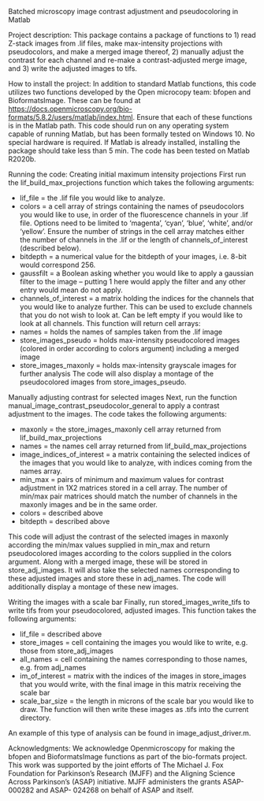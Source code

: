 Batched microscopy image contrast adjustment and pseudocoloring in Matlab

Project description:
This package contains a package of functions to 1) read Z-stack images from .lif files, make max-intensity 
projections with pseudocolors, and make a merged image thereof, 2) manually adjust the contrast for 
each channel and re-make a contrast-adjusted merge image, and 3) write the adjusted images to tifs.

How to install the project:
In addition to standard Matlab functions, this code utilizes two functions developed by the Open 
microcopy team: bfopen and BioformatsImage. These can be found at 
https://docs.openmicroscopy.org/bio-formats/5.8.2/users/matlab/index.html. Ensure that each of these 
functions is in the Matlab path. This code should run on any operating system capable of running 
Matlab, but has been formally tested on Windows 10. No special hardware is required. If Matlab is 
already installed, installing the package should take less than 5 min. The code has been tested on Matlab 
R2020b.

Running the code:
Creating initial maximum intensity projections
First run the lif_build_max_projections function which takes the following arguments:
*	lif_file = the .lif file you would like to analyze.
*	colors = a cell array of strings containing the names of pseudocolors you would like to use, in 
order of the fluorescence channels in your .lif file. Options need to be limited to ‘magenta’, 
‘cyan’, ‘blue’, ‘white’, and/or ‘yellow’. Ensure the number of strings in the cell array matches 
either the number of channels in the .lif or the length of channels_of_interest (described 
below).
*	bitdepth = a numerical value for the bitdepth of your images, i.e. 8-bit would correspond 256.
*	gaussfilt = a Boolean asking whether you would like to apply a gaussian filter to the image – 
putting 1 here would apply the filter and any other entry would mean do not apply.
*	channels_of_interest = a matrix holding the indices for the channels that you would like to 
analyze further. This can be used to exclude channels that you do not wish to look at. Can be left 
empty if you would like to look at all channels.
This function will return cell arrays:
*	names = holds the names of samples taken from the .lif image
*	store_images_pseudo = holds max-intensity pseudocolored images (colored in order according 
to colors argument) including a merged image
*	store_images_maxonly = holds max-intensity grayscale images for further analysis
The code will also display a montage of the pseudocolored images from store_images_pseudo.

Manually adjusting contrast for selected images
Next, run the function manual_image_contrast_pseudocolor_general to apply a contrast adjustment to 
the images. The code takes the following arguments:
*	maxonly = the store_images_maxonly cell array returned from lif_build_max_projections
*	names = the names cell array returned from lif_build_max_projections
*	image_indices_of_interest = a matrix containing the selected indices of the images that you 
would like to analyze, with indices coming from the names array.
*	min_max = pairs of minimum and maximum values for contrast adjustment in 1X2 matrices 
stored in a cell array. The number of min/max pair matrices should match the number of 
channels in the maxonly images and be in the same order.
*	colors = described above
*	bitdepth = described above

This code will adjust the contrast of the selected images in maxonly according the min/max values 
supplied in min_max and return pseudocolored images according to the colors supplied in the colors 
argument. Along with a merged image, these will be stored in store_adj_images. It will also take the 
selected names corresponding to these adjusted images and store these in adj_names. The code will 
additionally display a montage of these new images.

Writing the images with a scale bar
Finally, run stored_images_write_tifs to write tifs from your pseudocolored, adjusted images. This 
function takes the following arguments:
*	lif_file = described above
*	store_images = cell containing the images you would like to write, e.g. those from 
store_adj_images
*	all_names = cell containing the names corresponding to those names, e.g. from adj_names
*	im_of_interest = matrix with the indices of the images in store_images that you would write, 
with the final image in this matrix receiving the scale bar
*	scale_bar_size = the length in microns of the scale bar you would like to draw.
The function will then write these images as .tifs into the current directory.

An example of this type of analysis can be found in image_adjust_driver.m.

Acknowledgments:
We acknowledge Openmicroscopy for making the bfopen and BioformatsImage functions as part of the 
bio-formats project. This work was supported by the joint efforts of The Michael J. Fox Foundation for 
Parkinson’s Research (MJFF) and the Aligning Science Across Parkinson’s (ASAP) initiative. MJFF 
administers the grants ASAP-000282 and ASAP- 024268 on behalf of ASAP and itself.
